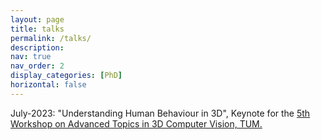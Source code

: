 ```yaml
---
layout: page
title: talks
permalink: /talks/
description: 
nav: true
nav_order: 2
display_categories: [PhD]
horizontal: false
---
```



July-2023: "Understanding Human Behaviour in 3D", Keynote for the <a href="https://www.cs.cit.tum.de/camp/news/article/workshop-in-advanced-topics-in-3d-computer-vision-july-2023/">5th Workshop on Advanced Topics in 3D Computer Vision, TUM.</a>

